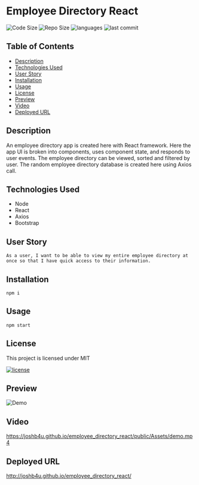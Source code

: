 # Employee Directory React

![Code Size](https://img.shields.io/github/languages/code-size/joshb4u/employee_directory_react)
![Repo Size](https://img.shields.io/github/repo-size/joshb4u/employee_directory_react)
![languages](https://img.shields.io/github/languages/top/joshb4u/employee_directory_react)
![last commit](https://img.shields.io/github/last-commit/joshb4u/employee_directory_react)

## Table of Contents

* [Description](#description)
* [Technologies Used](#technologies-used)
* [User Story](#user-story)
* [Installation](#installation)
* [Usage](#usage)
* [License](#license)
* [Preview](#preview)
* [Video](#video)
* [Deployed URL](#Deployed-URL)

## Description
An employee directory app is created here with React framework. Here the app UI is broken into components, uses component state, and responds to user events. The employee directory can be viewed, sorted and filtered by user. The random employee directory database is created here using Axios call.

## Technologies Used

* Node
* React
* Axios
* Bootstrap

## User Story

```
As a user, I want to be able to view my entire employee directory at once so that I have quick access to their information.
```

## Installation

```
npm i
```

## Usage

```
npm start
```

## License

This project is licensed under MIT 

[![license](https://img.shields.io/npm/l/license)](https://opensource.org/licenses/MIT)

## Preview
![Demo](public/Assets/demo.gif)

## Video
https://joshb4u.github.io/employee_directory_react/public/Assets/demo.mp4


## Deployed URL
http://joshb4u.github.io/employee_directory_react/